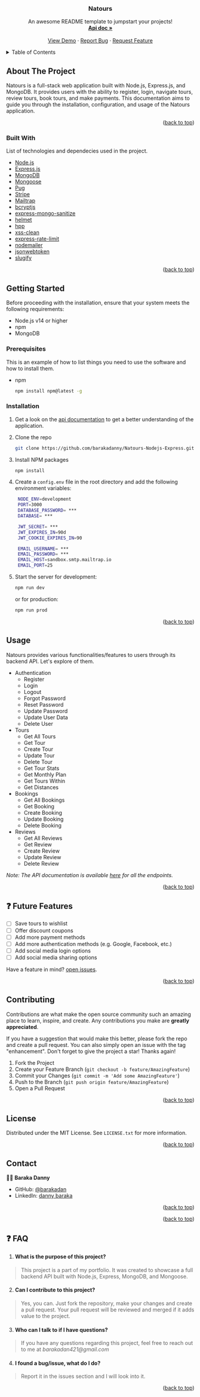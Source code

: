 <a name="readme-top"></a>


<!-- PROJECT LOGO -->
<br />
<div align="center">

  <h3 align="center">Natours</h3>

  <p align="center">
    An awesome README template to jumpstart your projects!
    <br />
    <a href=""><strong>Api doc »</strong></a>
    <br />
    <br />
    <a href="###">View Demo</a>
    ·
    <a href="https://github.com/barakadanny/Natours-Nodejs-Express/issues">Report Bug</a>
    ·
    <a href="https://github.com/barakadanny/Natours-Nodejs-Express/issues">Request Feature</a>
  </p>
</div>



<!-- TABLE OF CONTENTS -->
<details>
  <summary>Table of Contents</summary>
  <ol>
    <li>
      <a href="#about-the-project">About The Project</a>
      <ul>
        <li><a href="#built-with">Built With</a></li>
      </ul>
    </li>
    <li>
      <a href="#getting-started">Getting Started</a>
      <ul>
        <li><a href="#prerequisites">Prerequisites</a></li>
        <li><a href="#installation">Installation</a></li>
      </ul>
    </li>
    <li><a href="#usage">Usage</a></li>
    <li><a href="#future">Future Features</a></li>
    <li><a href="#contributing">Contributing</a></li>
    <li><a href="#license">License</a></li>
    <li><a href="#contact">Contact</a></li>
    <li><a href="#faq">Faq</a></li>
  </ol>
</details>



<!-- ABOUT THE PROJECT -->
## About The Project

Natours is a full-stack web application built with Node.js, Express.js, and MongoDB. It provides users with the ability to register, login, navigate tours, review tours, book tours, and make payments. This documentation aims to guide you through the installation, configuration, and usage of the Natours application.

<p align="right">(<a href="#readme-top">back to top</a>)</p>



### Built With

List of technologies and dependecies used in the project.

<!-- make them links directed to official website -->
* [Node.js](https://nodejs.org/en/)
* [Express.js](https://expressjs.com/)
* [MongoDB](https://www.mongodb.com/)
* [Mongoose](https://mongoosejs.com/)
* [Pug](https://pugjs.org/api/getting-started.html)
* [Stripe](https://stripe.com/)
* [Mailtrap](https://mailtrap.io/)
* [bcryptjs](https://www.npmjs.com/package/bcryptjs)
* [express-mongo-sanitize](https://www.npmjs.com/package/express-mongo-sanitize)
* [helmet](https://www.npmjs.com/package/helmet)
* [hpp](https://www.npmjs.com/package/hpp)
* [xss-clean](https://www.npmjs.com/package/xss-clean)
* [express-rate-limit](https://www.npmjs.com/package/express-rate-limit)
* [nodemailer](https://nodemailer.com/about/)
* [jsonwebtoken](https://www.npmjs.com/package/jsonwebtoken)
* [slugify](https://www.npmjs.com/package/slugify)

<p align="right">(<a href="#readme-top">back to top</a>)</p>



<!-- GETTING STARTED -->
## Getting Started

Before proceeding with the installation, ensure that your system meets the following requirements:

* Node.js v14 or higher
* npm
* MongoDB

### Prerequisites

This is an example of how to list things you need to use the software and how to install them.
* npm
  ```sh
  npm install npm@latest -g
  ```

### Installation

1. Get a look on the [api documentation](###) to get a better understanding of the application.

2. Clone the repo
   ```sh
   git clone https://github.com/barakadanny/Natours-Nodejs-Express.git
   ```
3. Install NPM packages
   ```sh
   npm install
   ```
5. Create a `config.env` file in the root directory and add the following environment variables:
   ```sh
    NODE_ENV=development
    PORT=3000
    DATABASE_PASSWORD= ***
    DATABASE= ***

    JWT_SECRET= ***
    JWT_EXPIRES_IN=90d
    JWT_COOKIE_EXPIRES_IN=90

    EMAIL_USERNAME= ***
    EMAIL_PASSWORD= ***
    EMAIL_HOST=sandbox.smtp.mailtrap.io
    EMAIL_PORT=25
   ```

5. Start the server
    for development:
   ```sh
   npm run dev
   ```
   or 
    for production:
    ```sh
    npm run prod
    ```

<p align="right">(<a href="#readme-top">back to top</a>)</p>



<!-- USAGE EXAMPLES -->
## Usage

Natours provides various functionalities/features to users through its backend API. Let's explore of them.

- Authentication
    - Register
    - Login
    - Logout
    - Forgot Password
    - Reset Password
    - Update Password
    - Update User Data
    - Delete User
- Tours
    - Get All Tours
    - Get Tour
    - Create Tour
    - Update Tour
    - Delete Tour
    - Get Tour Stats
    - Get Monthly Plan
    - Get Tours Within
    - Get Distances
- Bookings
    - Get All Bookings
    - Get Booking
    - Create Booking
    - Update Booking
    - Delete Booking
- Reviews
    - Get All Reviews
    - Get Review
    - Create Review
    - Update Review
    - Delete Review

_Note: The API documentation is available [here](###) for all the endpoints._

<p align="right">(<a href="#readme-top">back to top</a>)</p>



<!-- ROADMAP -->
##  ❓ Future Features  <a name="future"></a>

- [ ] Save tours to wishlist
- [ ] Offer discount coupons
- [ ] Add more payment methods
- [ ] Add more authentication methods (e.g. Google, Facebook, etc.)
- [ ] Add social media login options
- [ ] Add social media sharing options

Have a feature in mind? [open issues](https://github.com/barakadanny/Natours-Nodejs-Express/issues).

<p align="right">(<a href="#readme-top">back to top</a>)</p>



<!-- CONTRIBUTING -->
## Contributing

Contributions are what make the open source community such an amazing place to learn, inspire, and create. Any contributions you make are **greatly appreciated**.

If you have a suggestion that would make this better, please fork the repo and create a pull request. You can also simply open an issue with the tag "enhancement".
Don't forget to give the project a star! Thanks again!

1. Fork the Project
2. Create your Feature Branch (`git checkout -b feature/AmazingFeature`)
3. Commit your Changes (`git commit -m 'Add some AmazingFeature'`)
4. Push to the Branch (`git push origin feature/AmazingFeature`)
5. Open a Pull Request

<p align="right">(<a href="#readme-top">back to top</a>)</p>



<!-- LICENSE -->
## License

Distributed under the MIT License. See `LICENSE.txt` for more information.

<p align="right">(<a href="#readme-top">back to top</a>)</p>



<!-- CONTACT -->
## Contact

👨‍💻 **Baraka Danny**

- GitHub: [@barakadan](https://github.com/barakadanny)
- LinkedIn: [danny baraka](https://www.linkedin.com/in/danny-baraka-589156169/)

<p align="right">(<a href="#readme-top">back to top</a>)</p>


<p align="right">(<a href="#readme-top">back to top</a>)</p>

## ❓ FAQ  <a name="faq"></a>

1. #### What is the purpose of this project?

> This project is a part of my portfolio. It was created to showcase a full backend API built with Node.js, Express, MongoDB, and Mongoose.

2. #### Can I contribute to this project?

> Yes, you can. Just fork the repository, make your changes and create a pull request. Your pull request will be reviewed and merged if it adds value to the project.

3. #### Who can I talk to if I have questions?

> If you have any questions regarding this project, feel free to reach out to me at _barakadan421@gmail.com_

4. #### I found a bug/issue, what do I do?

> Report it in the issues section and I will look into it.

<p align="right">(<a href="#readme-top">back to top</a>)</p>
